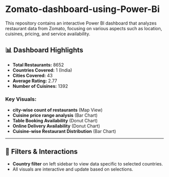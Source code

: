 # Zomato-dashboard-using-Power-Bi
This repository contains an interactive Power BI dashboard that analyzes restaurant data from Zomato, focusing on various aspects such as location, cuisines, pricing, and service availability.

## 📊 Dashboard Highlights

- **Total Restaurants:** 8652  
- **Countries Covered:** 1 (India)  
- **Cities Covered:** 43  
- **Average Rating:** 2.77  
- **Number of Cuisines:** 1392  

### Key Visuals:
- **city-wise count of restaurants** (Map View)
- **Cuisine price range analysis** (Bar Chart)
- **Table Booking Availability** (Donut Chart)
- **Online Delivery Availability** (Donut Chart)
- **Cuisine-wise Restaurant Distribution** (Bar Chart)

---

## 📌 Filters & Interactions

- **Country filter** on left sidebar to view data specific to selected countries.
- All visuals are interactive and update based on selections.
